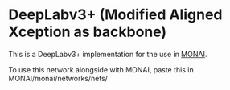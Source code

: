 # DeepLabv3+ (Modified Aligned Xception as backbone)
This is a DeepLabv3+ implementation for the use in [MONAI](https://github.com/Project-MONAI/MONAI).

To use this network alongside with MONAI, paste this in MONAI/monai/networks/nets/
